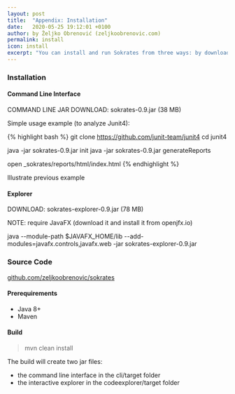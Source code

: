 ```yaml
---
layout: post
title:  "Appendix: Installation"
date:   2020-05-25 19:12:01 +0100
author: by Željko Obrenović (zeljkoobrenovic.com)
permalink: install
icon: install
excerpt: "You can install and run Sokrates from three ways: by downloading the Sokrates command line interface JAR file, by downloading the Sokrates Explorer JAR file, or build it from scratch from the Sokrates' GitHub repository."
---
```


### Installation

#### Command Line Interface

COMMAND LINE JAR
DOWNLOAD: sokrates-0.9.jar (38 MB)

Simple usage example (to analyze Junit4):

{% highlight bash %}
git clone https://github.com/junit-team/junit4
cd junit4

java -jar sokrates-0.9.jar init
java -jar sokrates-0.9.jar generateReports

open _sokrates/reports/html/index.html
{% endhighlight %}

Illustrate previous example

#### Explorer

DOWNLOAD: sokrates-explorer-0.9.jar (78 MB)

NOTE: require JavaFX (download it and install it from openjfx.io)

   java --module-path $JAVAFX_HOME/lib --add-modules=javafx.controls,javafx.web -jar sokrates-explorer-0.9.jar


### Source Code

[github.com/zeljkoobrenovic/sokrates](https://github.com/zeljkoobrenovic/sokrates)

#### Prerequirements
* Java 8+
* Maven

#### Build

> mvn clean install

The build will create two jar files:
* the command line interface in the cli/target folder
* the interactive explorer in the codeexplorer/target folder






